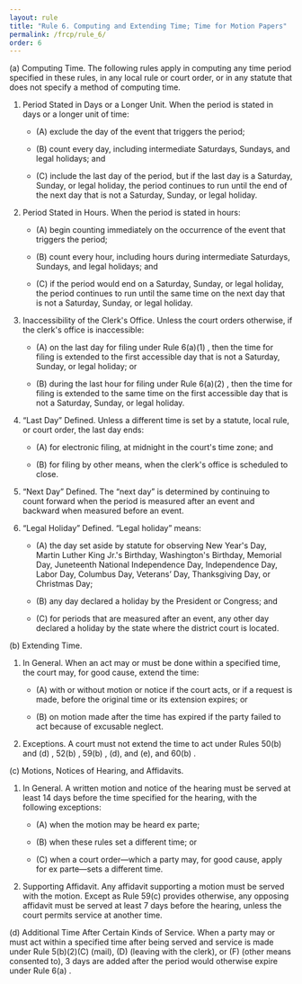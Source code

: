 ```yaml
---
layout: rule
title: "Rule 6. Computing and Extending Time; Time for Motion Papers"
permalink: /frcp/rule_6/
order: 6
---
```


(a) Computing Time. The following rules apply in computing any time period specified in these rules, in any local rule or court order, or in any statute that does not specify a method of computing time.


1. Period Stated in Days or a Longer Unit. When the period is stated in days or a longer unit of time:


    - (A) exclude the day of the event that triggers the period;


    - (B) count every day, including intermediate Saturdays, Sundays, and legal holidays; and


    - (C) include the last day of the period, but if the last day is a Saturday, Sunday, or legal holiday, the period continues to run until the end of the next day that is not a Saturday, Sunday, or legal holiday.


2. Period Stated in Hours. When the period is stated in hours:


    - (A) begin counting immediately on the occurrence of the event that triggers the period;


    - (B) count every hour, including hours during intermediate Saturdays, Sundays, and legal holidays; and


    - (C) if the period would end on a Saturday, Sunday, or legal holiday, the period continues to run until the same time on the next day that is not a Saturday, Sunday, or legal holiday.


3. Inaccessibility of the Clerk's Office. Unless the court orders otherwise, if the clerk's office is inaccessible:


    - (A) on the last day for filing under Rule 6(a)(1) , then the time for filing is extended to the first accessible day that is not a Saturday, Sunday, or legal holiday; or


    - (B) during the last hour for filing under Rule 6(a)(2) , then the time for filing is extended to the same time on the first accessible day that is not a Saturday, Sunday, or legal holiday.


4. “Last Day” Defined. Unless a different time is set by a statute, local rule, or court order, the last day ends:


    - (A) for electronic filing, at midnight in the court's time zone; and


    - (B) for filing by other means, when the clerk's office is scheduled to close.


5. “Next Day” Defined. The “next day” is determined by continuing to count forward when the period is measured after an event and backward when measured before an event.


6. “Legal Holiday” Defined. “Legal holiday” means:


    - (A) the day set aside by statute for observing New Year's Day, Martin Luther King Jr.'s Birthday, Washington's Birthday, Memorial Day, Juneteenth National Independence Day, Independence Day, Labor Day, Columbus Day, Veterans’ Day, Thanksgiving Day, or Christmas Day;


    - (B) any day declared a holiday by the President or Congress; and


    - (C) for periods that are measured after an event, any other day declared a holiday by the state where the district court is located.


(b) Extending Time.


1. In General. When an act may or must be done within a specified time, the court may, for good cause, extend the time:


    - (A) with or without motion or notice if the court acts, or if a request is made, before the original time or its extension expires; or


    - (B) on motion made after the time has expired if the party failed to act because of excusable neglect.


2. Exceptions. A court must not extend the time to act under Rules 50(b) and (d) , 52(b) , 59(b) , (d), and (e), and 60(b) .


(c) Motions, Notices of Hearing, and Affidavits.


1. In General. A written motion and notice of the hearing must be served at least 14 days before the time specified for the hearing, with the following exceptions:


    - (A) when the motion may be heard ex parte;


    - (B) when these rules set a different time; or


    - (C) when a court order—which a party may, for good cause, apply for ex parte—sets a different time.


2. Supporting Affidavit. Any affidavit supporting a motion must be served with the motion. Except as Rule 59(c) provides otherwise, any opposing affidavit must be served at least 7 days before the hearing, unless the court permits service at another time.


(d) Additional Time After Certain Kinds of Service. When a party may or must act within a specified time after being served and service is made under Rule 5(b)(2)(C) (mail), (D) (leaving with the clerk), or (F) (other means consented to), 3 days are added after the period would otherwise expire under Rule 6(a) .
